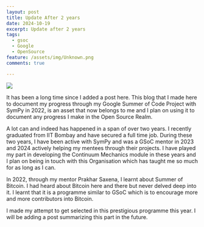```yaml
---
layout: post
title: Update After 2 years
date: 2024-10-19
excerpt: Update after 2 years
tags:
  - gsoc
  - Google
  - OpenSource
feature: /assets/img/Unknown.png
comments: true

---
```


<img src="{{site.baseurl}}/assets/img/Sympy.png">

It has been a long time since I added a post here. This blog that I made here to document my progress through my Google Summer of Code Project with SymPy in 2022, is an asset that now belongs to me and I plan on using it to document any progress I make in the Open Source Realm. 

A lot can and indeed has happened in a span of over two years. I recently graduated from IIT Bombay and have secured a full time job. During these two years, I have been active with SymPy and was a GSoC mentor in 2023 and 2024 actively helping my mentees through their projects. I have played my part in developing the Continuum Mechanics module in these years and I plan on being in touch with this Organisation which has taught me so much for as long as I can. 

In 2022, through my mentor Prakhar Saxena, I learnt about Summer of Bitcoin. I had heard about Bitcoin here and there but never delved deep into it. I learnt that it is a programme similar to GSoC which is to encourage more and more contributors into Bitcoin. 

I made my attempt to get selected in this prestigious programme this year. I will be adding a post summarizing this part in the future.
